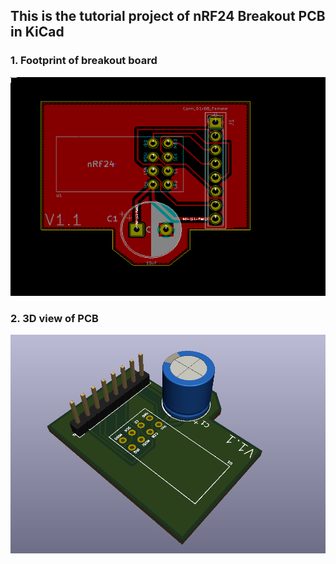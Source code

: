 ## This is the tutorial project of nRF24 Breakout PCB in KiCad

### 1. Footprint of breakout board
<!-- ![fp](https://github.com/Devansh0210/nRF24_KiCad_Tutorial/blob/main/Screenshot%202021-08-01%20221128.png) -->
<img src="Screenshot 2021-08-01 221128.png" width="600" height="350"/>

### 2. 3D view of PCB
<img src="3d_view.png" width="600" height="350"/>

